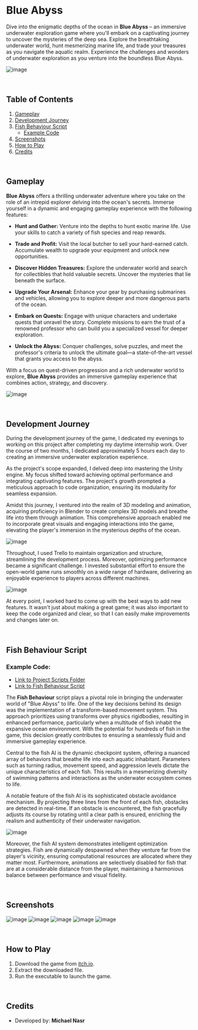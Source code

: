 # Blue Abyss

Dive into the enigmatic depths of the ocean in **Blue Abyss** – an immersive underwater exploration game where you'll embark on a captivating journey to uncover the mysteries of the deep sea. Explore the breathtaking underwater world, hunt mesmerizing marine life, and trade your treasures as you navigate the aquatic realm. Experience the challenges and wonders of underwater exploration as you venture into the boundless Blue Abyss.

![image](https://github.com/Micnasr/Blue-Abyss/assets/44876651/a191f685-f692-4560-8ff7-f27d5cc90244)

<br>

## Table of Contents
1. [Gameplay](#gameplay)
2. [Development Journey](#development-journey)
3. [Fish Behaviour Script](#fish-behaviour-script)
    - [Example Code](#example-code)
4. [Screenshots](#screenshots)
5. [How to Play](#how-to-play)
6. [Credits](#credits)

<br>

## Gameplay

**Blue Abyss** offers a thrilling underwater adventure where you take on the role of an intrepid explorer delving into the ocean's secrets. Immerse yourself in a dynamic and engaging gameplay experience with the following features:

- **Hunt and Gather:** Venture into the depths to hunt exotic marine life. Use your skills to catch a variety of fish species and reap rewards.

- **Trade and Profit:** Visit the local butcher to sell your hard-earned catch. Accumulate wealth to upgrade your equipment and unlock new opportunities.

- **Discover Hidden Treasures:** Explore the underwater world and search for collectibles that hold valuable secrets. Uncover the mysteries that lie beneath the surface.

- **Upgrade Your Arsenal:** Enhance your gear by purchasing submarines and vehicles, allowing you to explore deeper and more dangerous parts of the ocean.

- **Embark on Quests:** Engage with unique characters and undertake quests that unravel the story. Complete missions to earn the trust of a renowned professor who can build you a specialized vessel for deeper exploration.

- **Unlock the Abyss:** Conquer challenges, solve puzzles, and meet the professor's criteria to unlock the ultimate goal—a state-of-the-art vessel that grants you access to the abyss.

With a focus on quest-driven progression and a rich underwater world to explore, **Blue Abyss** provides an immersive gameplay experience that combines action, strategy, and discovery.

![image](https://github.com/Micnasr/Blue-Abyss/assets/44876651/b6cb9906-9631-40ef-9849-7ccb56618049)

<br>

## Development Journey

During the development journey of the game, I dedicated my evenings to working on this project after completing my daytime internship work. Over the course of two months, I dedicated approximately 5 hours each day to creating an immersive underwater exploration experience.

As the project's scope expanded, I delved deep into mastering the Unity engine. My focus shifted toward achieving optimal performance and integrating captivating features. The project's growth prompted a meticulous approach to code organization, ensuring its modularity for seamless expansion.

Amidst this journey, I ventured into the realm of 3D modeling and animation, acquiring proficiency in Blender to create complex 3D models and breathe life into them through animation. This comprehensive approach enabled me to incorporate great visuals and engaging interactions into the game, elevating the player's immersion in the mysterious depths of the ocean.

![image](https://github.com/Micnasr/Blue-Abyss/assets/44876651/8e18c422-7ee6-4bdd-acaf-fd14c6c43aa8)

Throughout, I used Trello to maintain organization and structure, streamlining the development process. Moreover, optimizing performance became a significant challenge. I invested substantial effort to ensure the open-world game runs smoothly on a wide range of hardware, delivering an enjoyable experience to players across different machines.

![image](https://github.com/Micnasr/Blue-Abyss/assets/44876651/c7113b15-d3c0-489f-bfc0-0265b585be4d)

At every point, I worked hard to come up with the best ways to add new features. It wasn't just about making a great game; it was also important to keep the code organized and clear, so that I can easily make improvements and changes later on.

<br>

## Fish Behaviour Script

### Example Code:
- [Link to Project Scripts Folder](Assets/Scripts/)
- [Link to Fish Behaviour Script](Assets/Scripts/Fish/EnemyPatrol.cs)


The **Fish Behaviour** script plays a pivotal role in bringing the underwater world of "Blue Abyss" to life. One of the key decisions behind its design was the implementation of a transform-based movement system. This approach prioritizes using transforms over physics rigidbodies, resulting in enhanced performance, particularly when a multitude of fish inhabit the expansive ocean environment. With the potential for hundreds of fish in the game, this decision greatly contributes to ensuring a seamlessly fluid and immersive gameplay experience.

Central to the fish AI is the dynamic checkpoint system, offering a nuanced array of behaviors that breathe life into each aquatic inhabitant. Parameters such as turning radius, movement speed, and aggression levels dictate the unique characteristics of each fish. This results in a mesmerizing diversity of swimming patterns and interactions as the underwater ecosystem comes to life.

A notable feature of the fish AI is its sophisticated obstacle avoidance mechanism. By projecting three lines from the front of each fish, obstacles are detected in real-time. If an obstacle is encountered, the fish gracefully adjusts its course by rotating until a clear path is ensured, enriching the realism and authenticity of their underwater navigation.

![image](https://github.com/Micnasr/Blue-Abyss/assets/44876651/356dfca6-439a-4d2e-8e88-728316cee034)

Moreover, the fish AI system demonstrates intelligent optimization strategies. Fish are dynamically despawned when they venture far from the player's vicinity, ensuring computational resources are allocated where they matter most. Furthermore, animations are selectively disabled for fish that are at a considerable distance from the player, maintaining a harmonious balance between performance and visual fidelity.

<br>

## Screenshots
![image](https://github.com/Micnasr/Blue-Abyss/assets/44876651/7ec32c25-e9b0-4cd3-adb3-f5b4eadfe0d5)
![image](https://github.com/Micnasr/Blue-Abyss/assets/44876651/c6d46769-2479-4a8b-875c-51224251224f)
![image](https://github.com/Micnasr/Blue-Abyss/assets/44876651/12facedf-78c4-45c8-b95d-ba1425283998)
![image](https://github.com/Micnasr/Blue-Abyss/assets/44876651/f376dff1-edfb-4c95-ad64-14aa6bcd6063)
![image](https://github.com/Micnasr/Blue-Abyss/assets/44876651/d4a31bb4-cb91-4258-9847-62f230f900a8)

<br>

## How to Play
1. Download the game from [itch.io](https://micnasr.itch.io/blue-abyss).
2. Extract the downloaded file.
3. Run the executable to launch the game.

<br>

## Credits

- Developed by: **Michael Nasr**
